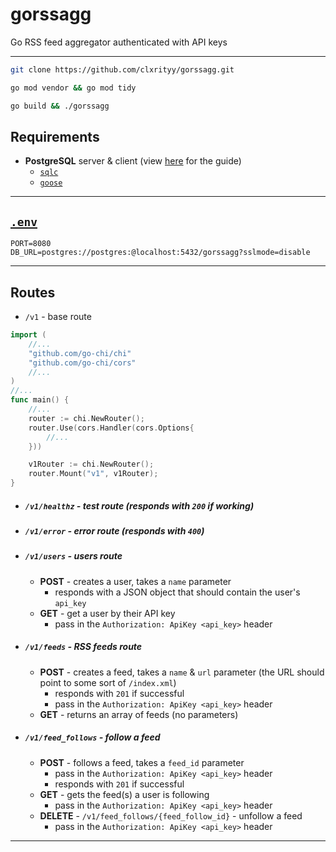 # gorssagg

Go RSS feed aggregator authenticated with API keys

---

```zsh
git clone https://github.com/clxrityy/gorssagg.git
```
```zsh
go mod vendor && go mod tidy
```
```zsh
go build && ./gorssagg
```

## Requirements

- **PostgreSQL** server & client (view [here](/sql/README.md) for the guide)
    - [`sqlc`](https://sqlc.dev/)
    - [`goose`](https://github.com/c9s/goose)

---

## [`.env`](/.env.example)

```.env
PORT=8080
DB_URL=postgres://postgres:@localhost:5432/gorssagg?sslmode=disable
```
---

## Routes

- `/v1` - base route

```go
import (
	//...
	"github.com/go-chi/chi"
	"github.com/go-chi/cors"
	//...
)
//...
func main() {
    //...
    router := chi.NewRouter();
    router.Use(cors.Handler(cors.Options{
        //...
    }))

    v1Router := chi.NewRouter();
    router.Mount("v1", v1Router);
}
```

- ##### `/v1/healthz` - test route (responds with `200` if working)
- ##### `/v1/error` - error route (responds with `400`)
- ##### `/v1/users` - users route
    - **POST** - creates a user, takes a `name` parameter
        - responds with a JSON object that should contain the user's `api_key`
    - **GET** - get a user by their API key
        - pass in the `Authorization: ApiKey <api_key>` header
- ##### `/v1/feeds` - RSS feeds route
    - **POST** - creates a feed, takes a `name` & `url` parameter (the URL should point to some sort of `/index.xml`)
        - responds with `201` if successful
        - pass in the `Authorization: ApiKey <api_key>` header
    - **GET** - returns an array of feeds (no parameters)
- ##### `/v1/feed_follows` - follow a feed
    - **POST** - follows a feed, takes a `feed_id` parameter
        - pass in the `Authorization: ApiKey <api_key>` header
        - responds with `201` if successful
    - **GET** - gets the feed(s) a user is following
        - pass in the `Authorization: ApiKey <api_key>` header
    - **DELETE** - `/v1/feed_follows/{feed_follow_id}` - unfollow a feed
        - pass in the `Authorization: ApiKey <api_key>` header

---